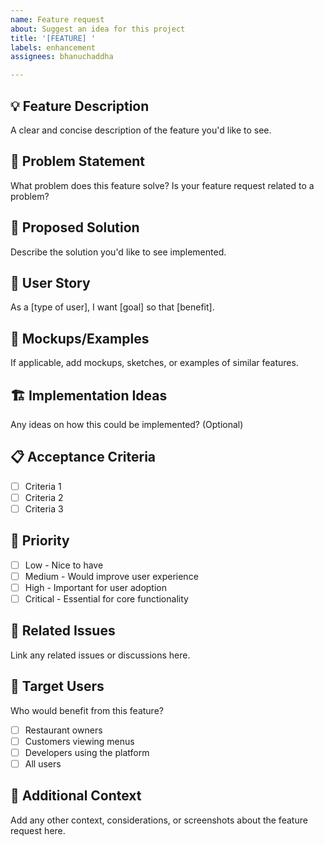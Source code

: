 ```yaml
---
name: Feature request
about: Suggest an idea for this project
title: '[FEATURE] '
labels: enhancement
assignees: bhanuchaddha

---
```


## 💡 Feature Description
A clear and concise description of the feature you'd like to see.

## 🎯 Problem Statement
What problem does this feature solve? Is your feature request related to a problem?

## 💭 Proposed Solution
Describe the solution you'd like to see implemented.

## 🔄 User Story
As a [type of user], I want [goal] so that [benefit].

## 🎨 Mockups/Examples
If applicable, add mockups, sketches, or examples of similar features.

## 🏗️ Implementation Ideas
Any ideas on how this could be implemented? (Optional)

## 📋 Acceptance Criteria
- [ ] Criteria 1
- [ ] Criteria 2
- [ ] Criteria 3

## 🎯 Priority
- [ ] Low - Nice to have
- [ ] Medium - Would improve user experience
- [ ] High - Important for user adoption
- [ ] Critical - Essential for core functionality

## 🔗 Related Issues
Link any related issues or discussions here.

## 📱 Target Users
Who would benefit from this feature?
- [ ] Restaurant owners
- [ ] Customers viewing menus
- [ ] Developers using the platform
- [ ] All users

## 🌟 Additional Context
Add any other context, considerations, or screenshots about the feature request here.
